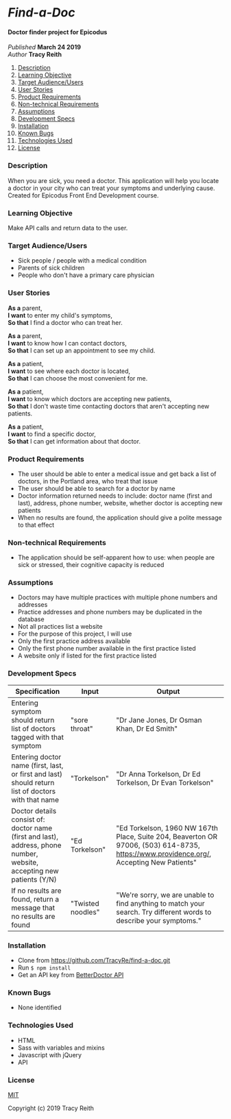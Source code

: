 # _Find-a-Doc_

#### Doctor finder project for Epicodus

_Published_ **March 24 2019**<br>
_Author_ **Tracy Reith**

1. [Description](#description)
1. [Learning Objective](#learning-objective)
1. [Target Audience/Users](#target-audience/users)
1. [User Stories](#user-stories)
1. [Product Requirements](#product-requirements)
1. [Non-technical Requirements](#non-technical-requirements)
1. [Assumptions](#assumptions)
1. [Development Specs](#development-specs)
1. [Installation](#installation)
1. [Known Bugs](#known-bugs)
1. [Technologies Used](#technologies-used)
1. [License](#license)

### Description
When you are sick, you need a doctor. This application will help you locate a doctor in your city who can treat your symptoms and underlying cause. Created for Epicodus Front End Development course.

### Learning Objective
Make API calls and return data to the user.

### Target Audience/Users
* Sick people / people with a medical condition
* Parents of sick children
* People who don't have a primary care physician

### User Stories
**As a** parent,<br>
**I want** to enter my child's symptoms,<br>
**So that** I find a doctor who can treat her.

**As a** parent,<br>
**I want** to know how I can contact doctors,<br>
**So that** I can set up an appointment to see my child.

**As a** patient,<br>
**I want** to see where each doctor is located,<br>
**So that** I can choose the most convenient for me.

**As a** patient,<br>
**I want** to know which doctors are accepting new patients,<br>
**So that** I don't waste time contacting doctors that aren't accepting new patients.

**As a** patient,<br>
**I want** to find a specific doctor,<br>
**So that** I can get information about that doctor.

### Product Requirements
* The user should be able to enter a medical issue and get back a list of doctors, in the Portland area, who treat that issue
* The user should be able to search for a doctor by name
* Doctor information returned needs to include: doctor name (first and last), address, phone number, website, whether doctor is accepting new patients
* When no results are found, the application should give a polite message to that effect

### Non-technical Requirements
* The application should be self-apparent how to use: when people are sick or stressed, their cognitive capacity is reduced

### Assumptions
* Doctors may have multiple practices with multiple phone numbers and addresses
* Practice addresses and phone numbers may be duplicated in the database
* Not all practices list a website
* For the purpose of this project, I will use
 * Only the first practice address available
 * Only the first phone number available in the first practice listed
 * A website only if listed for the first practice listed 

### Development Specs

Specification | Input | Output
------------- | ----- | ------
Entering symptom should return list of doctors tagged with that symptom | "sore throat" | "Dr Jane Jones, Dr Osman Khan, Dr Ed Smith"
Entering doctor name (first, last, or first and last) should return list of doctors with that name | "Torkelson" | "Dr Anna Torkelson, Dr Ed Torkelson, Dr Evan Torkelson"
Doctor details consist of: doctor name (first and last), address, phone number, website,  accepting new patients (Y/N) | "Ed Torkelson" | "Ed Torkelson, 1960 NW 167th Place, Suite 204, Beaverton OR 97006, (503) 614-8735‬, https://www.providence.org/, Accepting New Patients"
If no results are found, return a message that no results are found | "Twisted noodles" | "We're sorry, we are unable to find anything to match your search. Try different words to describe your symptoms."

### Installation
* Clone from https://github.com/TracyRe/find-a-doc.git
* Run `$ npm install`
* Get an API key from [BetterDoctor API](https://developer.betterdoctor.com/)

### Known Bugs
* None identified

### Technologies Used
* HTML
* Sass with variables and mixins
* Javascript with jQuery
* API

### License
[MIT](./LICENSE.txt)

Copyright (c) 2019 Tracy Reith
